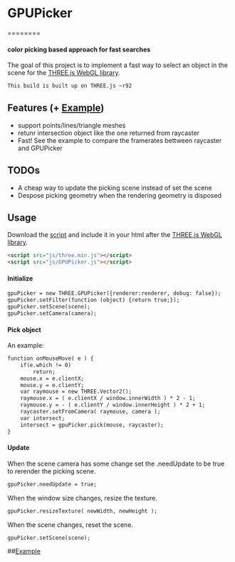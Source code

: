 # GPUPicker
========
#### color picking based approach for fast searches ####
The goal of this project is to implement a fast way to select an object in the scene for the [THREE.js WebGL library](http://mrdoob.github.com/three.js/).   
  
```html
This build is built up on THREE.js ~r92
```
## Features (+ [Example](http://brianxu.github.io/GPUPicker/))

* support points/lines/triangle meshes
* retunr intersection object like the one returned from raycaster
* Fast! See the example to compare the framerates bettween raycaster and GPUPicker
    
## TODOs
* A cheap way to update the picking scene instead of set the scene
* Despose picking geometry when the rendering geometry is disposed

## Usage

Download the [script](https://github.com/brianxu/GPUPicker/blob/master/GPUPicker.js) and include it in your html after the [THREE.js WebGL library](http://mrdoob.github.com/three.js/).

```html
<script src="js/three.min.js"></script>
<script src="js/GPUPicker.js"></script>
```

#### Initialize

```html
gpuPicker = new THREE.GPUPicker({renderer:renderer, debug: false});
gpuPicker.setFilter(function (object) {return true;});
gpuPicker.setScene(scene);
gpuPicker.setCamera(camera);
```
#### Pick object
An example:
```html
function onMouseMove( e ) {
    if(e.which != 0)
        return;
    mouse.x = e.clientX;
    mouse.y = e.clientY;
    var raymouse = new THREE.Vector2();
    raymouse.x = ( e.clientX / window.innerWidth ) * 2 - 1;
    raymouse.y = - ( e.clientY / window.innerHeight ) * 2 + 1;
    raycaster.setFromCamera( raymouse, camera );
    var intersect;
    intersect = gpuPicker.pick(mouse, raycaster);
}
```

#### Update
When the scene camera has some change set the .needUpdate to be true to rerender the picking scene.
```html
gpuPicker.needUpdate = true;
```

When the window size changes, resize the texture.
```html
gpuPicker.resizeTexture( newWidth, newHeight );
```

When the scene changes, reset the scene.
```html
gpuPicker.setScene(scene);
```

##[Example](http://brianxu.github.io/GPUPicker/)
